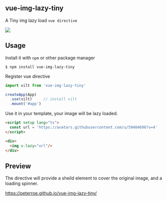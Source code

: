 ## vue-img-lazy-tiny

A Tiny img lazy load `vue directive`

<a href="http://img.badgesize.io/https://unpkg.com/vue-img-lazy-tiny?compression=gzip&label=gzip%20size:%20JS">
    <img src="http://img.badgesize.io/https://unpkg.com/vue-img-lazy-tiny?compression=gzip&label=gzip%20size:%20JS">
</a>

## Usage

Install it with `npm` or other package manager

```shell
$ npm install vue-img-lazy-tiny
```

Register vue directive

```ts
import vilt from 'vue-img-lazy-tiny'

createApp(App)
  .use(vilt)     // install vilt
  .mount('#app')
```

Use it in your template, your image will be lazy loaded.

```html
<script setup lang="ts">
  const url = 'https://avatars.githubusercontent.com/u/59404696?v=4'
</script>

<div>
  <img v-lazy="url"/>  
</div>
```

## Preview

The directive will provide a sheild element to cover the original image, and a loading spinner.

<https://peterroe.github.io/vue-img-lazy-tiny/>